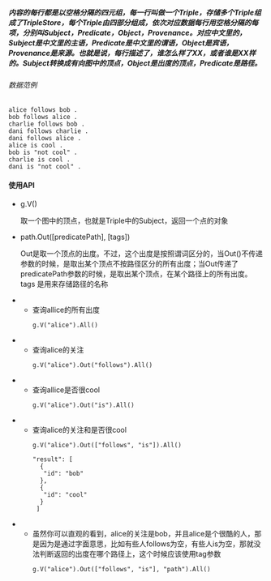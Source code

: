 
##### 内容的每行都是以空格分隔的四元组，每一行叫做一个Triple，存储多个Triple组成了TripleStore，每个Triple由四部分组成，依次对应数据每行用空格分隔的每项，分别叫Subject，Predicate，Object，Provenance。对应中文里的，Subject是中文里的主语，Predicate是中文里的谓语，Object是宾语，Provenance是来源。也就是说，每行描述了，谁怎么样了XX，或者谁是XX样的。Subject转换成有向图中的顶点，Object是出度的顶点，Predicate是路径。

###### 数据范例
```cassandraql
alice follows bob .
bob follows alice .
charlie follows bob .
dani follows charlie .
dani follows alice .
alice is cool .
bob is "not cool" .
charlie is cool .
dani is "not cool" .

```

#### 使用API

- g.V()

  取一个图中的顶点，也就是Triple中的Subject，返回一个点的对象
  
- path.Out([predicatePath], [tags])

  Out是取一个顶点的出度。不过，这个出度是按照谓词区分的，当Out()不传递参数的时候，是取出某个顶点不按路径区分的所有出度；当Out传递了predicatePath参数的时候，是取出某个顶点，在某个路径上的所有出度。tags 是用来存储路径的名称
  
- - 查询allice的所有出度
    ```
    g.V("alice").All()
    ```
- - 查询alice的关注
    ```
    g.V("alice").Out("follows").All()
    ``` 
- - 查询allice是否很cool
    ```
    g.V("alice").Out("is").All() 
    ```   
- - 查询alice的关注和是否很cool   
    ```cassandraql
    g.V("alice").Out(["follows", "is"]).All()
     
    "result": [
      {
       "id": "bob"
      },
      {
       "id": "cool"
      }
     ] 
    ```     
- - 虽然你可以直观的看到，alice的关注是bob，并且alice是个很酷的人，那是因为是通过字面意思，比如有些人follows为空，有些人is为空，那就没法判断返回的出度在哪个路径上，这个时候应该使用tag参数
    ```cassandraql
    g.V("alice").Out(["follows", "is"], "path").All()
    
    ```